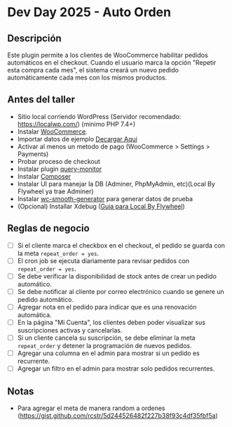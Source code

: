 # Dev Day 2025 - Auto Orden

## Descripción

Este plugin permite a los clientes de WooCommerce habilitar pedidos automáticos en el checkout. Cuando el usuario marca
la opción "Repetir esta compra cada mes", el sistema creará un nuevo pedido automáticamente cada mes con los mismos
productos.

## Antes del taller

- Sitio local corriendo WordPress  (Servidor recomendado: https://localwp.com/) (minimo PHP 7.4+)
- Instalar  [WooCommerce](https://wordpress.org/plugins/woocommerce/).
- Importar datos de ejemplo   [Decargar Aqui](https://woocommerce.com/document/importing-woocommerce-sample-data/)
- Activar al menos un metodo de pago (WooCommerce > Settings > Payments)
- Probar proceso de checkout
- Instalar plugin  [query-monitor](https://wordpress.org/plugins/query-monitor/)
- Instalar [Composer](https://getcomposer.org/download/)
- Instalar UI para manejar la DB (Adminer, PhpMyAdmin, etc)(Local By Flywheel ya trae Adminer)
- Instalar [wc-smooth-generator](https://github.com/woocommerce/wc-smooth-generator) para generar datos de prueba
- (Opcional) Installar Xdebug ([Guia para Local By Flywheel](https://localwp.com/help-docs/advanced/using-xdebug-within-local/))

## Reglas de negocio

- [ ] Si el cliente marca el checkbox en el checkout, el pedido se guarda con la meta `repeat_order = yes`.
- [ ] El cron job se ejecuta diariamente para revisar pedidos con `repeat_order = yes`.
- [ ] Se debe verificar la disponibilidad de stock antes de crear un pedido automático.
- [ ] Se debe notificar al cliente por correo electrónico cuando se genere un pedido automático.
- [ ] Agregar nota en el pedido para indicar que es una renovación automática.
- [ ] En la página "Mi Cuenta", los clientes deben poder visualizar sus suscripciones activas y cancelarlas.
- [ ] Si un cliente cancela su suscripción, se debe eliminar la meta `repeat_order` y detener la programación de nuevos pedidos.
- [ ] Agregar una columna en el admin para mostrar si un pedido es recurrente.
- [ ] Agregar un filtro en el admin para mostrar solo pedidos recurrentes.

## Notas
- Para agregar el meta de manera random a ordenes (https://gist.github.com/rcstr/5d244526482f227b38f93c4df35fbf5a)
